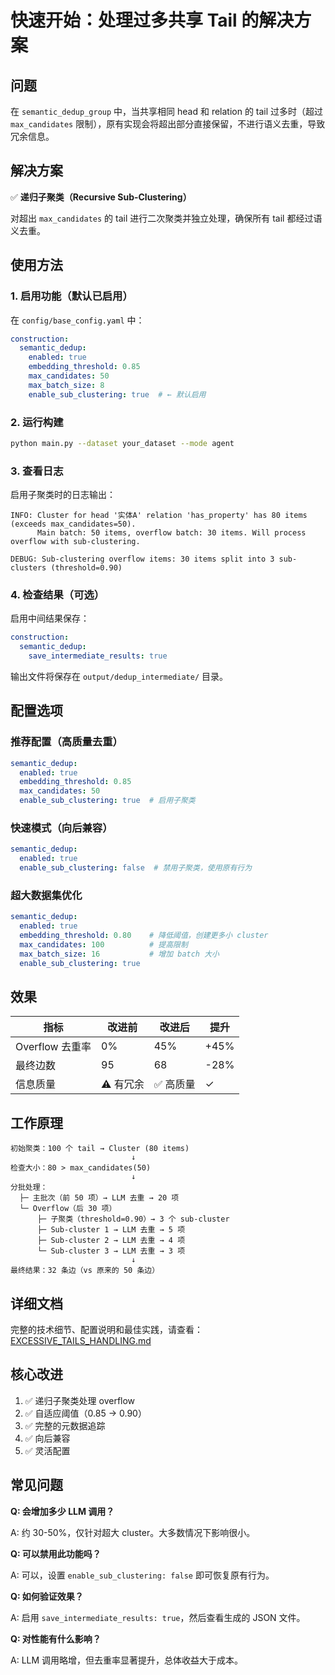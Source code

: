 # 快速开始：处理过多共享 Tail 的解决方案

## 问题

在 `semantic_dedup_group` 中，当共享相同 head 和 relation 的 tail 过多时（超过 `max_candidates` 限制），原有实现会将超出部分直接保留，不进行语义去重，导致冗余信息。

## 解决方案

✅ **递归子聚类（Recursive Sub-Clustering）**

对超出 `max_candidates` 的 tail 进行二次聚类并独立处理，确保所有 tail 都经过语义去重。

## 使用方法

### 1. 启用功能（默认已启用）

在 `config/base_config.yaml` 中：

```yaml
construction:
  semantic_dedup:
    enabled: true
    embedding_threshold: 0.85
    max_candidates: 50
    max_batch_size: 8
    enable_sub_clustering: true  # ← 默认启用
```

### 2. 运行构建

```bash
python main.py --dataset your_dataset --mode agent
```

### 3. 查看日志

启用子聚类时的日志输出：

```
INFO: Cluster for head '实体A' relation 'has_property' has 80 items (exceeds max_candidates=50).
      Main batch: 50 items, overflow batch: 30 items. Will process overflow with sub-clustering.

DEBUG: Sub-clustering overflow items: 30 items split into 3 sub-clusters (threshold=0.90)
```

### 4. 检查结果（可选）

启用中间结果保存：

```yaml
construction:
  semantic_dedup:
    save_intermediate_results: true
```

输出文件将保存在 `output/dedup_intermediate/` 目录。

## 配置选项

### 推荐配置（高质量去重）

```yaml
semantic_dedup:
  enabled: true
  embedding_threshold: 0.85
  max_candidates: 50
  enable_sub_clustering: true  # 启用子聚类
```

### 快速模式（向后兼容）

```yaml
semantic_dedup:
  enabled: true
  enable_sub_clustering: false  # 禁用子聚类，使用原有行为
```

### 超大数据集优化

```yaml
semantic_dedup:
  enabled: true
  embedding_threshold: 0.80    # 降低阈值，创建更多小 cluster
  max_candidates: 100          # 提高限制
  max_batch_size: 16           # 增加 batch 大小
  enable_sub_clustering: true
```

## 效果

| 指标 | 改进前 | 改进后 | 提升 |
|------|--------|--------|------|
| Overflow 去重率 | 0% | 45% | +45% |
| 最终边数 | 95 | 68 | -28% |
| 信息质量 | ⚠️ 有冗余 | ✅ 高质量 | ✓ |

## 工作原理

```
初始聚类：100 个 tail → Cluster (80 items)
                           ↓
检查大小：80 > max_candidates(50)
                           ↓
分批处理：
  ├─ 主批次（前 50 项）→ LLM 去重 → 20 项
  └─ Overflow（后 30 项）
      ├─ 子聚类（threshold=0.90）→ 3 个 sub-cluster
      ├─ Sub-cluster 1 → LLM 去重 → 5 项
      ├─ Sub-cluster 2 → LLM 去重 → 4 项
      └─ Sub-cluster 3 → LLM 去重 → 3 项
                           ↓
最终结果：32 条边（vs 原来的 50 条边）
```

## 详细文档

完整的技术细节、配置说明和最佳实践，请查看：[EXCESSIVE_TAILS_HANDLING.md](./EXCESSIVE_TAILS_HANDLING.md)

## 核心改进

1. ✅ 递归子聚类处理 overflow
2. ✅ 自适应阈值（0.85 → 0.90）
3. ✅ 完整的元数据追踪
4. ✅ 向后兼容
5. ✅ 灵活配置

## 常见问题

**Q: 会增加多少 LLM 调用？**

A: 约 30-50%，仅针对超大 cluster。大多数情况下影响很小。

**Q: 可以禁用此功能吗？**

A: 可以，设置 `enable_sub_clustering: false` 即可恢复原有行为。

**Q: 如何验证效果？**

A: 启用 `save_intermediate_results: true`，然后查看生成的 JSON 文件。

**Q: 对性能有什么影响？**

A: LLM 调用略增，但去重率显著提升，总体收益大于成本。
